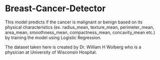 # Breast-Cancer-Detector
This model predicts if the cancer is malignant or benign based on its physical characteristics (ex. radius_mean, texture_mean, perimeter_mean, area_mean, smoothness_mean, compactness_mean, concavity_mean etc.) by training the model using Logistic Regression.

The dataset taken here is created by Dr. William H Wolberg who is a physician at University of Wisconsin Hospital.
